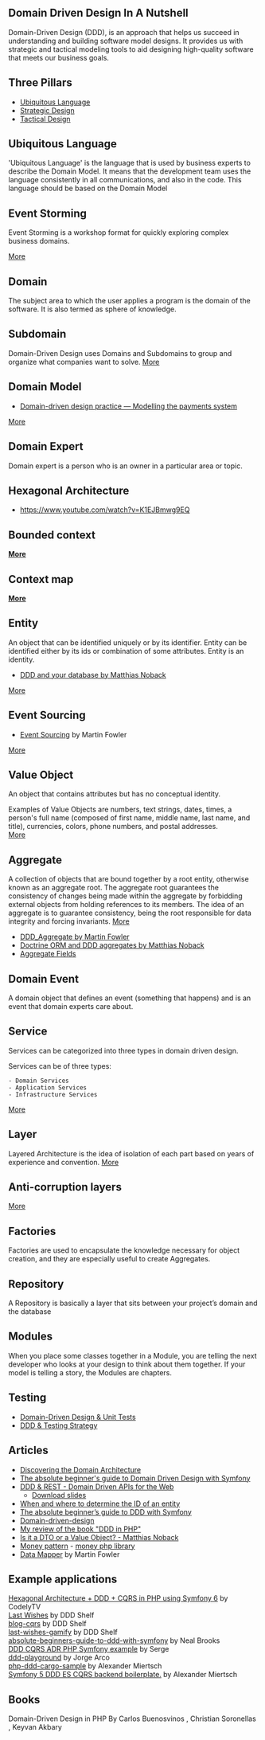 ## Domain Driven Design In A Nutshell ###  
Domain-Driven Design (DDD), is an
approach that helps us succeed in understanding and building software model designs. It
provides us with strategic and tactical modeling tools to aid designing high-quality software
that meets our business goals.

## Three Pillars ###
- [Ubiquitous Language](UbiquitousLanguage.md)
- [Strategic Design](StrategicDesign.md)
- [Tactical Design](TacticalDesign.md)


## Ubiquitous Language  
'Ubiquitous Language' is the language that is used by business experts to describe the Domain Model.
It means that the development team uses the language consistently in all communications, and also in the code.
This language should be based on the Domain Model


## Event Storming  
Event Storming is a workshop format for quickly exploring complex business domains.  

[More](EventStorming.md)



## Domain
The subject area to which the user applies a program is the domain of the software.
It is also termed as sphere of knowledge.


## Subdomain 
Domain-Driven Design uses Domains and Subdomains to group and organize what companies want to solve.
[More](Subdomain.md)


## Domain Model  

- [Domain-driven design practice — Modelling the payments system](https://medium.com/airwallex-engineering/domain-driven-design-practice-modeling-payments-system-f7bc5cf64bb3) 

[More](DomainModel.md) 


## Domain Expert   
Domain expert is a person who is an owner in a particular area or topic.


## Hexagonal Architecture  
- https://www.youtube.com/watch?v=K1EJBmwg9EQ


## Bounded context  
**[More](BoundedContext.md)**


## Context map  
**[More](ContextMap.md)** 


## Entity  
An object that can be identified uniquely or by its identifier. Entity can be identified either by its ids or combination of some attributes. Entity is an identity.

- [DDD and your database by Matthias Noback](https://matthiasnoback.nl/2020/05/ddd-and-your-database)

[More](Entity.md) 


## Event Sourcing  
- [Event Sourcing](https://martinfowler.com/eaaDev/EventSourcing.html) by Martin Fowler

[More](EventSourcing.md)



## Value Object  
An object that contains attributes but has no conceptual identity.

Examples of Value Objects are numbers, text strings, dates, times, a person's full name
(composed of first name, middle name, last name, and title), currencies, colors, phone
numbers, and postal addresses.  
[More](ValueObject.md)


## Aggregate  
A collection of objects that are bound together by a root entity, otherwise known as an aggregate root.
The aggregate root guarantees the consistency of changes being made within the aggregate by forbidding external objects from holding references to its members.
The idea of an aggregate is to guarantee consistency, being the root responsible for data integrity and forcing invariants.
[More](Aggregate.md)

- [DDD_Aggregate by Martin Fowler](https://martinfowler.com/bliki/DDD_Aggregate.html)
- [Doctrine ORM and DDD aggregates by Matthias Noback](https://matthiasnoback.nl/2018/06/doctrine-orm-and-ddd-aggregates/)
- [Aggregate Fields](https://www.doctrine-project.org/projects/doctrine-orm/en/2.11/cookbook/aggregate-fields.html#aggregate-fields)


## Domain Event  
A domain object that defines an event (something that happens) and is an event that domain experts care about.


## Service  
Services can be categorized into three types in domain driven design.

Services can be of three types:  

    - Domain Services
    - Application Services
    - Infrastructure Services
[More](Service.md)


## Layer  
Layered Architecture is the idea of isolation of each part based on years of experience and convention.
[More](LayeredArchitecture.md)


## Anti-corruption layers  
[More](AntiCorruptionLayer.md)


## Factories 
Factories are used to encapsulate the knowledge necessary for object creation, and they are especially useful to create Aggregates.


## Repository 
A Repository is basically a layer that sits between your project’s domain and the database



## Modules 
When you place some classes together in a Module, you are telling the next developer who looks at your design to think about them together.
If your model is telling a story, the Modules are chapters.



## Testing
- [Domain-Driven Design & Unit Tests](https://www.jamesmichaelhickey.com/ddd-unit-tests/)
- [DDD & Testing Strategy](http://www.taimila.com/blog/ddd-and-testing-strategy/)


## Articles  
- [Discovering the Domain Architecture](https://www.microsoftpressstore.com/articles/article.aspx?p=2248811)
- [The absolute beginner's guide to Domain Driven Design with Symfony](https://www.youtube.com/watch?v=pfMGgd_NDPc)
- [DDD & REST - Domain Driven APIs for the Web  ](https://www.youtube.com/watch?v=1RgXgZcj5nM)
  - [Download slides](http://gotocon.com/berlin-2015/presentation/DDD%20&%20REST%20-%20Domain%20Driven%20APIs%20for%20the%20Web)
- [When and where to determine the ID of an entity](https://matthiasnoback.nl/2018/05/when-and-where-to-determine-the-id-of-an-entity/)
- [The absolute beginner’s guide to DDD with Symfony](https://speakerdeck.com/nealio82/the-absolute-beginners-guide-to-ddd-with-symfony)
- [Domain-driven-design](https://vaadin.com/blog/tag/domain-driven-design)
- [My review of the book "DDD in PHP"](https://www.linkedin.com/pulse/my-review-book-ddd-php-roman-dykyi)
- [Is it a DTO or a Value Object? - Matthias Noback](https://matthiasnoback.nl/2022/09/is-it-a-dto-or-a-value-object/)
- [Money pattern](https://martinfowler.com/eaaCatalog/money.html) - [money php library](https://github.com/moneyphp/money)
- [Data Mapper](https://www.martinfowler.com/eaaCatalog/dataMapper.html) by Martin Fowler



## Example applications  
[Hexagonal Architecture + DDD + CQRS in PHP using Symfony 6](https://github.com/CodelyTV/php-ddd-example) by CodelyTV  
[Last Wishes](https://github.com/dddshelf/last-wishes) by DDD Shelf  
[blog-cqrs](https://github.com/dddshelf/blog-cqrs) by DDD Shelf  
[last-wishes-gamify](https://github.com/dddshelf/last-wishes-gamify) by DDD Shelf  
[absolute-beginners-guide-to-ddd-with-symfony](https://github.com/nealio82/absolute-beginners-guide-to-ddd-with-symfony) by Neal Brooks  
[DDD CQRS ADR PHP Symfony example](https://github.com/ferrius/ddd-cqrs-example) by Serge  
[ddd-playground](https://github.com/jorge07/ddd-playground) by Jorge Arco  
[php-ddd-cargo-sample](https://github.com/codeliner/php-ddd-cargo-sample) by Alexander Miertsch  
[Symfony 5 DDD ES CQRS backend boilerplate.](https://github.com/jorge07/symfony-5-es-cqrs-boilerplate) by Alexander Miertsch  



## Books  
Domain-Driven Design in PHP By Carlos Buenosvinos , Christian Soronellas , Keyvan Akbary

